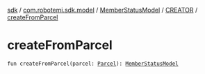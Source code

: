 [sdk](../../../index.md) / [com.robotemi.sdk.model](../../index.md) / [MemberStatusModel](../index.md) / [CREATOR](index.md) / [createFromParcel](./create-from-parcel.md)

# createFromParcel

`fun createFromParcel(parcel: `[`Parcel`](https://developer.android.com/reference/android/os/Parcel.html)`): `[`MemberStatusModel`](../index.md)